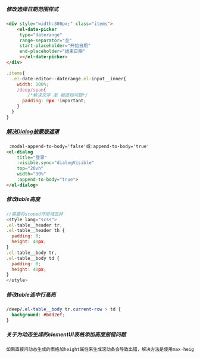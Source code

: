 ##### 修改选择日期范围样式

```html
<div style="width:300px;" class="items">
	<el-date-picker
     type="daterange"
     range-separator="至"
     start-placeholder="开始日期"
     end-placeholder="结束日期"
     ></el-date-picker>
</div>
```

```js
.items{
  .el-date-editor--daterange.el-input__inner{
    width: 100%;
    /deep/span{
        /*解决文字 至 被遮挡问题*/
      padding: 0px !important;
    }
  }
}
```

##### [解决Dialog被蒙版遮罩](https://blog.csdn.net/solocoder/article/details/80936549)

```html
 :modal-append-to-body='false'或:append-to-body='true'
<el-dialog
    title="登录"
    :visible.sync="dialogVisible"
    top="20vh"
    width="30%"
    :append-to-body="true">
</el-dialog>
```

##### 修改table高度

```js
//需要将scoped作用域去掉
<style lang="scss">
.el-table__header tr,
.el-table__header th {
  padding: 0;
  height: 40px;
}
.el-table__body tr,
.el-table__body td {
  padding: 0;
  height: 40px;
}
</style>
```

##### 修改table选中行高亮

```css
/deep/.el-table__body tr.current-row > td {
  background: #bdd2ef;
}
```

##### 关于为动态生成的elementUI表格添加高度报错问题

```js
如果直接问动态生成的表格加height属性来生成滚动条会导致出错，解决方法是使用max-height
```

